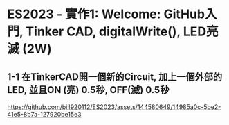 # ES2023 - 實作1: Welcome: GitHub入門, Tinker CAD, digitalWrite(), LED亮滅 (2W) 

##  1-1 在TinkerCAD開一個新的Circuit, 加上一個外部的LED, 並且ON (亮) 0.5秒, OFF(滅) 0.5秒

https://github.com/bill920112/ES2023/assets/144580649/14985a0c-5be2-41e5-8b7a-127920be15e3
